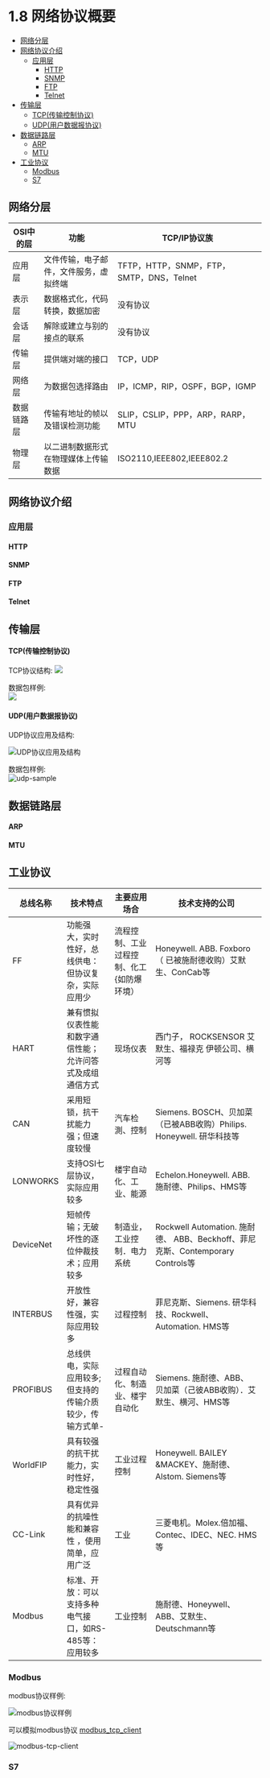 # 1.8 网络协议概要

- [网络分层](#网络分层)
- [网络协议介绍](#网络协议介绍)
  - [应用层](#应用层)
    - [HTTP](#http)
    - [SNMP](#snmp)
    - [FTP](#ftp)
    - [Telnet](#telnet)
- [传输层](#传输层)
    - [TCP(传输控制协议)](#tcp传输控制协议)
    - [UDP(用户数据报协议)](#udp用户数据报协议)
- [数据链路层](#数据链路层)
    - [ARP](#arp)
    - [MTU](#mtu)
- [工业协议](#工业协议)
  - [Modbus](#modbus)
  - [S7](#s7)

## 网络分层  

| OSI中的层 | 功能 | TCP/IP协议族 |
| -------- | --- | ----------- |
| 应用层 | 文件传输，电子邮件，文件服务，虚拟终端 | TFTP，HTTP，SNMP，FTP，SMTP，DNS，Telnet | 
| 表示层 | 数据格式化，代码转换，数据加密 | 没有协议 | 
| 会话层 | 解除或建立与别的接点的联系 | 没有协议 | 
| 传输层 | 提供端对端的接口 | TCP，UDP |
| 网络层 | 为数据包选择路由 | IP，ICMP，RIP，OSPF，BGP，IGMP | 
| 数据链路层 | 传输有地址的帧以及错误检测功能 | SLIP，CSLIP，PPP，ARP，RARP，MTU | 
| 物理层 | 以二进制数据形式在物理媒体上传输数据 | ISO2110,IEEE802,IEEE802.2 | 

## 网络协议介绍  
### 应用层  
#### HTTP 
#### SNMP 
#### FTP 
#### Telnet 

## 传输层
#### TCP(传输控制协议)   

TCP协议结构: 
![](../../res/images/tcp-struct.png) 

数据包样例:  
![](../../res/images/tcp-sample.png)  

#### UDP(用户数据报协议)   

UDP协议应用及结构:  

![UDP协议应用及结构](../../res/images/udp-struct.png)

数据包样例:  
![udp-sample](../../res/images/udp-sample.png)  



## 数据链路层
#### ARP 

#### MTU 

## 工业协议 

| 总线名称 | 技术特点 | 主要应用场合 | 技术支持的公司 | 
| ------- | ------- | --------- | ---------- | 
| FF | 功能强大，实时性好，总线供电：但协议复杂，实际应用少 | 流程控制、工业过程控制、化工{如防爆环境） | Honeywell. ABB. Foxboro（ 已被施耐德收购）艾默生、ConCab等| 
| HART | 兼有惯拟仪表性能和数字通信性能；允许问答式及成组通信方式 | 现场仪表 | 西门子， ROCKSENSOR 艾默生、福禄克 伊顿公司、横河等 | 
| CAN | 采用短锁，抗干扰能力强；但速度较慢 | 汽车检測、控制 | Siemens. BOSCH、贝加菜（已被ABB收购）Philips. Honeywell. 研华科技等 | 
| LONWORKS | 支持OSI七层协议，实际应用较多 | 楼宇自动化、工业、能源 | Echelon.Honeywell. ABB. 施耐德、Philips、HMS等 | 
| DeviceNet | 短帧传输；无破坏性的逐位仲裁技术；应用较多 | 制造业，工业控制．电力系统  | Rockwell Automation. 施耐德、 ABB、Beckhoff、菲尼克斯、Contemporary Controls等 | 
| INTERBUS | 开放性好，兼容性强，实际应用较多 | 过程控制  | 菲尼克斯、Siemens. 研华科技、Rockwell、Automation. HMS等 | 
| PROFIBUS | 总线供电，实际应用较多;但支持的传输介质较少，传输方式单- | 过程自动化、制造业、楼宇自动化 | Siemens. 施耐德、ABB、 贝加菜（己彼ABB收购）．艾默生、横河、HMS等 | 
| WorldFIP | 具有较强的抗干扰能力，实时性好，稳定性强 | 工业过程控制  | Honeywell. BAILEY &MACKEY、施耐德、Alstom. Siemens等 | 
| CC-Link | 具有优异的抗噪性能和兼容性 ，使用简单，应用广泛 | 工业 | 三菱电机。Molex.倍加福、 Contec、IDEC、NEC. HMS等 | 
| Modbus | 标准、开放：可以支持多种电气接口，如RS-485等：应用较多 |  工业控制 | 施耐德、Honeywell、ABB、艾默生、Deutschmann等 | 

### Modbus  

modbus协议样例: 

![modbus协议样例](../../res/images/modbus-sample.png)  

可以模拟modbus协议  [modbus_tcp_client](res/files/Modbus_tcp_client.zip)  

![modbus-tcp-client](../../res/images/modbus-tcp-client.png)  


### S7  

